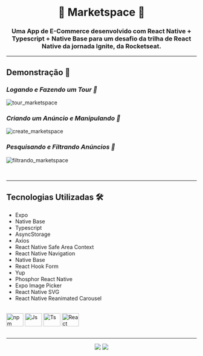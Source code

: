<h1 align="center">🎁 Marketspace 🛒</h1>

<div align="center">

</div>

<h3 align="center">Uma App de E-Commerce desenvolvido com React Native + Typescript + Native Base para um desafio da trilha de React Native da jornada Ignite, da Rocketseat.</h3>

---

<h2>Demonstração 🎥</h2>

_<h3>Logando e Fazendo um Tour 📱</h3>_

![tour_marketspace](https://user-images.githubusercontent.com/84635540/221325079-7490ae8a-1912-459c-a6c9-b232bb70f2db.gif)

_<h3>Criando um Anúncio e Manipulando 🛒</h3>_

![create_marketspace](https://user-images.githubusercontent.com/84635540/221325090-80a857c2-1be3-41d7-9cfa-ed97186e6e46.gif)

_<h3>Pesquisando e Filtrando Anúncios 🎁</h3>_

![filtrando_marketspace](https://user-images.githubusercontent.com/84635540/221325104-5998ff73-d87e-471e-b110-3e12ef133d5d.gif)

<br>

---

<h2>Tecnologias Utilizadas 🛠</h2>

- Expo
- Native Base
- Typescript
- AsyncStorage
- Axios
- React Native Safe Area Context
- React Native Navigation
- Native Base
- React Hook Form
- Yup
- Phosphor React Native
- Expo Image Picker
- React Native SVG
- React Native Reanimated Carousel

<div style="display: inline_block"><br>
  <img align="center" alt="npm" height="35" width="45" src="https://cdn.jsdelivr.net/gh/devicons/devicon/icons/npm/npm-original-wordmark.svg" />
  <img align="center" alt="Js" height="35" width="45"  src="https://cdn.jsdelivr.net/gh/devicons/devicon/icons/javascript/javascript-plain.svg">
  <img align="center" alt="Ts" height="35" width="45" src="https://cdn.jsdelivr.net/gh/devicons/devicon/icons/typescript/typescript-plain.svg">
  <img align="center" alt="React" height="35" width="45" src="https://cdn.jsdelivr.net/gh/devicons/devicon/icons/react/react-original.svg">
 </div>

<br>

---

<div id="footer" align="center"><a href="https://www.linkedin.com/in/matheus-andrade23/" target="_blank"><img src="https://img.shields.io/badge/-LinkedIn-%230077B5?style=for-the-badge&logo=linkedin&logoColor=white" target="_blank"></a>
<a href = "mailto:matheusandrade.ma2003@gmail.com"><img src="https://img.shields.io/badge/-Gmail-%23333?style=for-the-badge&logo=gmail&logoColor=white" target="_blank"></a></div>
